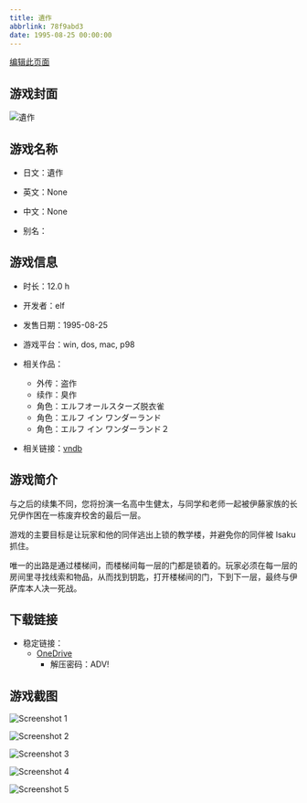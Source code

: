 ```yaml
---
title: 遺作
abbrlink: 78f9abd3
date: 1995-08-25 00:00:00
---
```

[编辑此页面](https://github.com/ACG-3/ADV3-source/blob/main/source/_posts/games/%E9%81%BA%E4%BD%9C.md)

## 游戏封面

![遺作](https://pan.timero.xyz/onedrive/img_lib_001/%E9%81%BA%E4%BD%9C_cover.avif)


## 游戏名称

- 日文：遺作
- 英文：None
- 中文：None

- 别名：


## 游戏信息

- 时长：12.0 h
- 开发者：elf
- 发售日期：1995-08-25
- 游戏平台：win, dos, mac, p98
- 相关作品：
   - 外传：盗作
   - 续作：臭作
   - 角色：エルフオールスターズ脱衣雀
   - 角色：エルフ イン ワンダーランド
   - 角色：エルフ イン ワンダーランド２

- 相关链接：[vndb](https://vndb.org/v2340)


## 游戏简介

与之后的续集不同，您将扮演一名高中生健太，与同学和老师一起被伊藤家族的长兄伊作困在一栋废弃校舍的最后一层。

游戏的主要目标是让玩家和他的同伴逃出上锁的教学楼，并避免你的同伴被 Isaku 抓住。

唯一的出路是通过楼梯间，而楼梯间每一层的门都是锁着的。玩家必须在每一层的房间里寻找线索和物品，从而找到钥匙，打开楼梯间的门，下到下一层，最终与伊萨库本人决一死战。


## 下载链接

- 稳定链接：
    - [OneDrive](https://pan.timero.xyz/onedrive/adv_lib_001/%E9%81%BA%E4%BD%9C)
        - 解压密码：ADV!



## 游戏截图


![Screenshot 1](https://pan.timero.xyz/onedrive/img_lib_001/%E9%81%BA%E4%BD%9C_Screenshot_1.avif)

![Screenshot 2](https://pan.timero.xyz/onedrive/img_lib_001/%E9%81%BA%E4%BD%9C_Screenshot_2.avif)

![Screenshot 3](https://pan.timero.xyz/onedrive/img_lib_001/%E9%81%BA%E4%BD%9C_Screenshot_3.avif)

![Screenshot 4](https://pan.timero.xyz/onedrive/img_lib_001/%E9%81%BA%E4%BD%9C_Screenshot_4.avif)

![Screenshot 5](https://pan.timero.xyz/onedrive/img_lib_001/%E9%81%BA%E4%BD%9C_Screenshot_5.avif)

